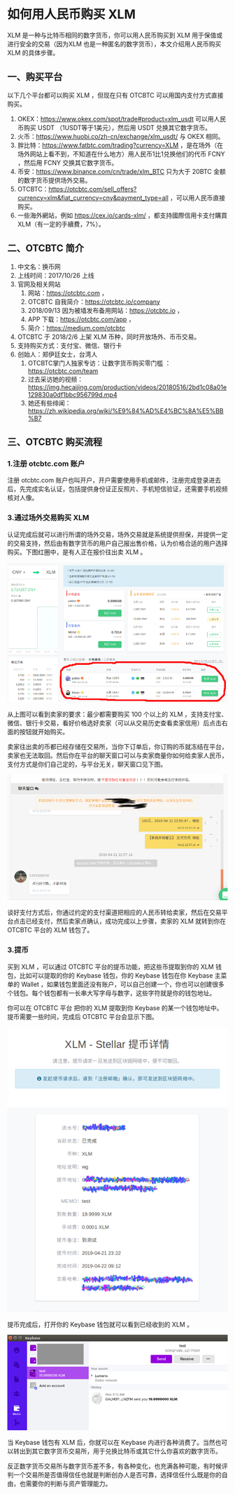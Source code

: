 # 如何用人民币购买 XLM

XLM 是一种与比特币相同的数字货币，你可以用人民币购买到 XLM 用于保值或进行安全的交易（因为XLM 也是一种匿名的数字货币），本文介绍用人民币购买 XLM 的具体步骤。

## 一、购买平台

以下几个平台都可以购买 XLM ，但现在只有 OTCBTC 可以用国内支付方式直接购买。

1. OKEX：https://www.okex.com/spot/trade#product=xlm_usdt 可以用人民币购买 USDT （1USDT等于1美元），然后用 USDT 兑换其它数字货币。
2. 火币：https://www.huobi.co/zh-cn/exchange/xlm_usdt/ 与 OKEX 相同。
3. 胖比特：https://www.fatbtc.com/trading?currency=XLM  ，是在场外（在场外网站上看不到，不知道在什么地方）用人民币1比1兑换他们的代币 FCNY ，然后用 FCNY 交换其它数字货币。
4. 币安：https://www.binance.com/cn/trade/xlm_BTC 只为大于 20BTC 金额的数字货币提供场外交易。
5. OTCBTC：https://otcbtc.com/sell_offers?currency=xlm&fiat_currency=cny&payment_type=all ，可以用人民币直接购买。
6. 一些海外網站，例如 https://cex.io/cards-xlm/ ，都支持國際信用卡支付購買XLM（有一定的手續費，7%）。

## 二、OTCBTC 简介

1. 中文名：换币网
2. 上线时间：2017/10/26 上线
3. 官网及相关网站
   1. 网站：https://otcbtc.com  ，
   2. OTCBTC 自我简介：https://otcbtc.io/company
   3. 2018/09/13 因为被墙发布备用网站：https://otcbtc.io ，
   4. APP 下载：https://otcbtc.com/app  ，
   5. 简介：https://medium.com/otcbtc
4. OTCBTC 于 2018/2/6 上架 XLM 币种，同时开放场外、币币交易。
5. 支持购买方式：支付宝、微信、银行卡
6. 创始人：郑伊廷女士，台湾人
   1. OTCBTC掌门人独家专访：让数字货币购买零门槛 ：https://otcbtc.com/team
   2. 过去采访她的视频：https://img.hecaijing.com/production/videos/20180516/2bd1c08a01e129830a0df1bbc956799d.mp4 
   3. 她还有些绯闻：https://zh.wikipedia.org/wiki/%E9%84%AD%E4%BC%8A%E5%BB%B7

## 三、OTCBTC 购买流程

### 1.注册 otcbtc.com 账户

注册 otcbtc.com 账户也叫开户，开户需要使用手机或邮件，注册完成登录进去后，先完成实名认证，包括提供身份证正反照片、手机短信验证，还需要手机视频核对人像。

### 3.通过场外交易购买 XLM

认证完成后就可以进行所谓的场外交易，场外交易就是系统提供担保，并提供一定的交易支持，然后由有数字货币的用户自己报出售价格，认为价格合适的用户选择购买。下图红圈中，是有人正在报价往出卖 XLM 。



![1](img/b1.png)


从上图可以看到卖家的要求：最少都需要购买 100 个以上的 XLM ，支持支付宝、微信、银行卡交易，看好价格选好卖家（可以从交易历史查看卖家信用）后点击右面的按钮就开始购买。

卖家往出卖的币都已经存储在交易所，当你下订单后，你订购的币就冻结在平台，卖家也无法取回。然后你在平台的聊天窗口可以与卖家商量你如何给卖家人民币，支付方式是你们自己定的，与平台无关，聊天窗口见下图。



![2](img/b2.png)



谈好支付方式后，你通过约定的支付渠道把相应的人民币转给卖家，然后在交易平台点击已经支付，然后卖家点确认，成功完成以上步骤，卖家的 XLM 就转到你在 OTCBTC 平台的 XLM 钱包了。

### 3.提币

买到 XLM ，可以通过 OTCBTC 平台的提币功能，把这些币提取到你的 XLM 钱包，比如可以提取的你的 Keybase 钱包，你的 Keybase 钱包在你 Keybase 主菜单的 Wallet ，如果钱包里面还没有账户，可以自己创建一个，你也可以创建很多个钱包。每个钱包都有一长串大写字母与数字，这些字符就是你的钱包地址。

你可以在 OTCBTC 平台 把你的 XLM 提取到你 Keybase 的某一个钱包地址中。提币需要一些时间，完成后 OTCBTC 平台会显示下图。

![3](img/b3.png)



提币完成后，打开你的 Keybase 钱包就可以看到已经收到的 XLM 。

![4](img/b4.png)

当 Keybase 钱包有 XLM 后，你就可以在 Keybase 内进行各种消费了。当然也可以转出到其它数字货币交易所，用于兑换比特币或其它什么你喜欢的数字货币。


反正数字货币交易所与数字货币差不多，有各种变化，也充满各种可能，有时候评判一个交易所是否值得信任也就是判断创办人是否可靠，选择信任什么既是你的自由，也需要你的判断与资产管理能力。
